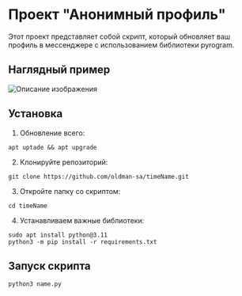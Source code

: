# Проект "Анонимный профиль"

Этот проект представляет собой скрипт, который обновляет ваш профиль в мессенджере с использованием библиотеки pyrogram.

## Наглядный пример

![Описание изображения](https://github.com/oldman-sa/timeName/blob/main/example.jpeg)

## Установка

1. Обновление всего:
  
```
apt uptade && apt upgrade
```
2. Клонируйте репозиторий:

```
git clone https://github.com/oldman-sa/timeName.git
```
3. Откройте папку со скриптом:

```
cd timeName
```
4. Устанавливаем важные библиотеки:

```
sudo apt install python@3.11
python3 -m pip install -r requirements.txt
```
## Запуск скрипта

```
python3 name.py
```
